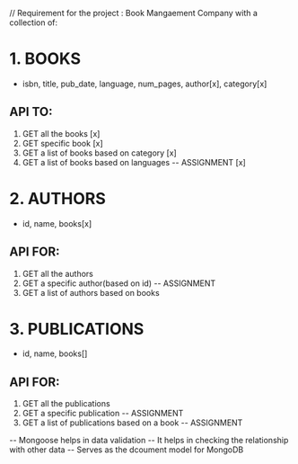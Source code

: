 // Requirement for the project : Book Mangaement Company with a collection of:
# 1. BOOKS
- isbn, title, pub_date, language, num_pages, author[x], category[x]

## API TO: 
1. GET all the books [x]
2. GET specific book [x]
3. GET a list of books based on category [x]
4. GET a list of books based on languages -- ASSIGNMENT [x]




# 2. AUTHORS
- id, name, books[x]

## API FOR:
1. GET all the authors
2. GET a specific author(based on id) -- ASSIGNMENT
3. GET a list of authors based on books



# 3. PUBLICATIONS
- id, name, books[]

## API FOR:
1. GET all the publications
2. GET a specific publication -- ASSIGNMENT
3. GET a list of publications based on a book -- ASSIGNMENT

-- Mongoose helps in data validation
-- It helps in checking the relationship with other data
-- Serves as the dcoument model for MongoDB

